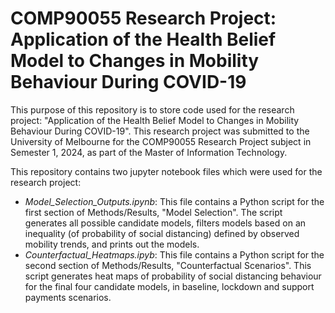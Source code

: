 # COMP90055 Research Project: Application of the Health Belief Model to Changes in Mobility Behaviour During COVID-19

This purpose of this repository is to store code used for the research project: "Application of the Health Belief Model to Changes in Mobility Behaviour During COVID-19". This research project was submitted to the University of Melbourne for the COMP90055 Research Project subject in Semester 1, 2024, as part of the Master of Information Technology. 

This repository contains two jupyter notebook files which were used for the research project:

- *Model_Selection_Outputs.ipynb*: This file contains a Python script for the first section of Methods/Results, "Model Selection". The script generates all possible candidate models, filters models based on an inequality (of probability of social distancing) defined by observed mobility trends, and prints out the models. 
- *Counterfactual_Heatmaps.ipyb*: This file contains a Python script for the second section of Methods/Results, "Counterfactual Scenarios". This script generates heat maps of probability of social distancing behaviour for the final four candidate models, in baseline, lockdown and support payments scenarios. 